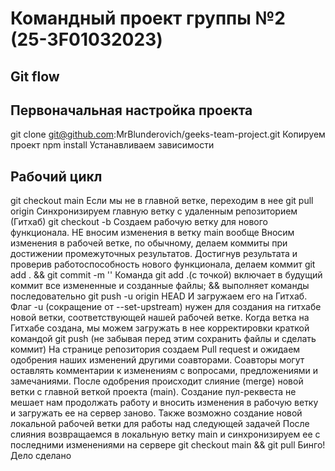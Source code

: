  # Командный проект группы №2 (25-3F01032023)
## Git flow
## Первоначальная настройка проекта
git clone git@github.com:MrBlunderovich/geeks-team-project.git Копируем проект
npm install Устанавливаем зависимости
## Рабочий цикл
git checkout main Если мы не в главной ветке, переходим в нее
git pull origin Синхронизируем главную ветку с удаленным репозиторием (Гитхаб)
git checkout -b <branch-name> Создаем рабочую ветку для нового функционала. НЕ вносим изменения в ветку main вообще
Вносим изменения в рабочей ветке, по обычному, делаем коммиты при достижении промежуточных результатов. Достигнув результата и проверив работоспособность нового функционала, делаем коммит
git add . && git commit -m '<commit-message>' Команда git add .(с точкой) включает в будущий коммит все измененные и созданные файлы; && выполняет команды последовательно
git push -u origin HEAD И загружаем его на Гитхаб. Флаг -u (сокращение от --set-upstream) нужен для создания на гитхабе новой ветки, соответствующей нашей рабочей ветке. Когда ветка на Гитхабе создана, мы можем загружать в нее корректировки краткой командой git push (не забывая перед этим сохранить файлы и сделать коммит)
На странице репозитория создаем Pull request и ожидаем одобрения наших изменений другими соавторами. Соавторы могут оставлять комментарии к изменениям с вопросами, предложениями и замечаниями. После одобрения происходит слияние (merge) новой ветки с главной веткой проекта (main). Создание пул-реквеста не мешает нам продолжать работу и вносить изменения в рабочую ветку и загружать ее на сервер заново. Также возможно создание новой локальной рабочей ветки для работы над следующей задачей
После слияния возвращаемся в локальную ветку main и синхронизируем ее с последними изменениями на сервере git checkout main && git pull
Бинго! Дело сделано
